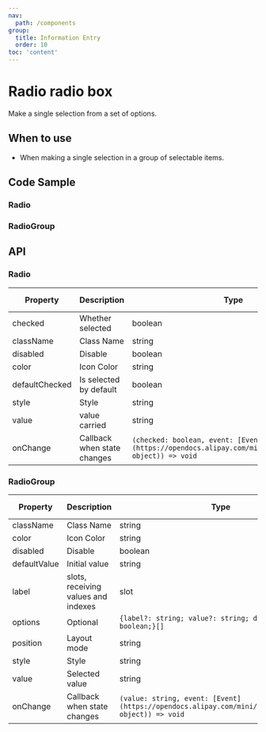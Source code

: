 ```yaml
---
nav:
  path: /components
group:
  title: Information Entry
  order: 10
toc: 'content'
---
```


# Radio radio box

<!-- <code src="../../docs/components/compatibility.tsx" inline="true"></code> -->

Make a single selection from a set of options.

## When to use

- When making a single selection in a group of selectable items.

## Code Sample

### Radio

<code src='../../demo/pages/Radio/index'></code>

### RadioGroup

<!-- <code src='pages/RadioGroup/index'></code> -->

## API

### Radio

| Property             | Description                | Type     | Default Value |
| ---------------- | ------------------- | -------- | ------ |
| checked          | Whether selected            | boolean  | -      |
| className        | Class Name                | string   | -      |
| disabled         | Disable            | boolean  | false  |
| color            | Icon Color            | string   | -      |
| defaultChecked   | Is selected by default        | boolean  | false  |
| style            | Style                | string   | -      |
| value            | value carried     | string   | -      |
| onChange         | Callback when state changes    | `(checked: boolean, event: [Event](https://opendocs.alipay.com/mini/framework/event-object)) => void` | -      |

### RadioGroup

| Property          | Description                | Type                           | Default Value    |
| ------------- | ------------------- | ------------------------------ | --------- |
| className     | Class Name                | string                         | -         |
| color         | Icon Color            | string                         | -         |
| disabled      | Disable            | boolean                        | false     |
| defaultValue  | Initial value              | string                         | -         |
| label         | slots, receiving values and indexes  | slot                           | -         |
| options       | Optional               | `{label?: string; value?: string; disabled?: boolean;}[]` | -     |
| position      | Layout mode            | string                         | `vertical` |
| style         | Style                | string                         | -         |
| value         | Selected value            | string                         | -         |
| onChange      | Callback when state changes    | `(value: string, event: [Event](https://opendocs.alipay.com/mini/framework/event-object)) => void` | -      |
